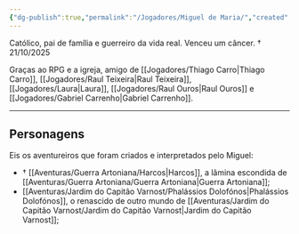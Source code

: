 ```yaml
---
{"dg-publish":true,"permalink":"/Jogadores/Miguel de Maria/","created":"2025-10-13T17:42:06.550-03:00"}
---
```


Católico, pai de família e guerreiro da vida real.
Venceu um câncer.
 † 21/10/2025

Graças ao RPG e a igreja, amigo de [[Jogadores/Thiago Carro\|Thiago Carro]], [[Jogadores/Raul Teixeira\|Raul Teixeira]], [[Jogadores/Laura\|Laura]], [[Jogadores/Raul Ouros\|Raul Ouros]] e [[Jogadores/Gabriel Carrenho\|Gabriel Carrenho]].

---
## Personagens
Eis os aventureiros que foram criados e interpretados pelo Miguel:
- † [[Aventuras/Guerra Artoniana/Harcos\|Harcos]], a lâmina escondida de [[Aventuras/Guerra Artoniana/Guerra Artoniana\|Guerra Artoniana]];
- [[Aventuras/Jardim do Capitão Varnost/Phalássios Dolofónos\|Phalássios Dolofónos]], o renascido de outro mundo de [[Aventuras/Jardim do Capitão Varnost/Jardim do Capitão Varnost\|Jardim do Capitão Varnost]];